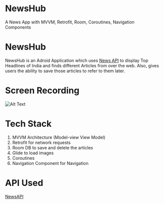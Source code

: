 # NewsHub
A News App with MVVM, Retrofit, Room, Coroutines, Navigation Components

# NewsHub

NewsHub is an Adroid Application which uses [News API](https://newsapi.org/) to display Top Headlines of India and finds different Articles from  over the web. Also, gives users the ability to save those articles to refer to them later.

# Screen Recording
![Alt Text](https://www.youtube.com/watch?v=isvsjgbBVtI)


# Tech Stack

1) MVVM Architecture (Model-view View Model)
2) Retrofit for network requests
3) Room DB to save and delete the articles
4) Glide to load images
5) Coroutines
6) Navigation Component for Navigation

# API Used
[NewsAPI]((https://newsapi.org/))


